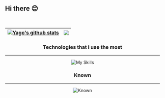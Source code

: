 ## Hi there 😊

<br/>

<div align="center">

| <a href="https://github.com/yagoprazim/github-readme-stats"><img align="center" src="https://github-readme-stats-fawn-gamma.vercel.app/api?username=yagoprazim&show_icons=true&theme=dark&hide_border=true" alt="Yago's github stats" /></a> | <a href="https://github.com/yagoprazim/github-readme-stats"><img align="center" src="https://github-readme-stats-fawn-gamma.vercel.app/api/top-langs/?username=yagoprazim&layout=compact&langs_count=6&theme=dark&hide_border=true" /></a> |
| ------------- | ------------- |

</div>

<div align="center">
  
### Technologies that i use the most
<hr/>

![My Skills](https://skillicons.dev/icons?i=spring,angular,java,django,python,typescript,php,laravel,mysql,html,css,git,photoshop,eclipse,vscode)


### Known 
<hr/>

![Known](https://skillicons.dev/icons?i=c,aws,linux)

</div>

